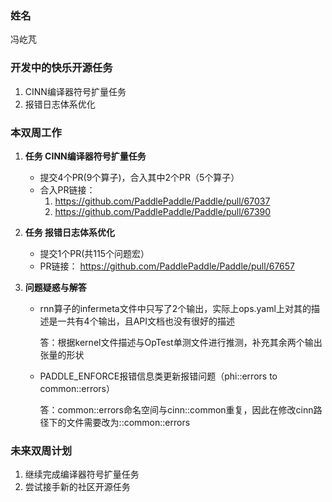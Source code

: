 ### 姓名

冯屹芃

### 开发中的快乐开源任务

1. CINN编译器符号扩量任务
2. 报错日志体系优化

### 本双周工作

1. **任务 CINN编译器符号扩量任务**

   - 提交4个PR(9个算子)，合入其中2个PR（5个算子）
   - 合入PR链接：
     1. https://github.com/PaddlePaddle/Paddle/pull/67037
     2. https://github.com/PaddlePaddle/Paddle/pull/67390

2. **任务 报错日志体系优化**

   - 提交1个PR(共115个问题宏）
   - PR链接：
     https://github.com/PaddlePaddle/Paddle/pull/67657

3. **问题疑惑与解答**

   - rnn算子的infermeta文件中只写了2个输出，实际上ops.yaml上对其的描述是一共有4个输出，且API文档也没有很好的描述

     答：根据kernel文件描述与OpTest单测文件进行推测，补充其余两个输出张量的形状

   - PADDLE_ENFORCE报错信息类更新报错问题（phi::errors to common::errors）

     答：common::errors命名空间与cinn::common重复，因此在修改cinn路径下的文件需要改为::common::errors



### 未来双周计划

1. 继续完成编译器符号扩量任务
2. 尝试接手新的社区开源任务
